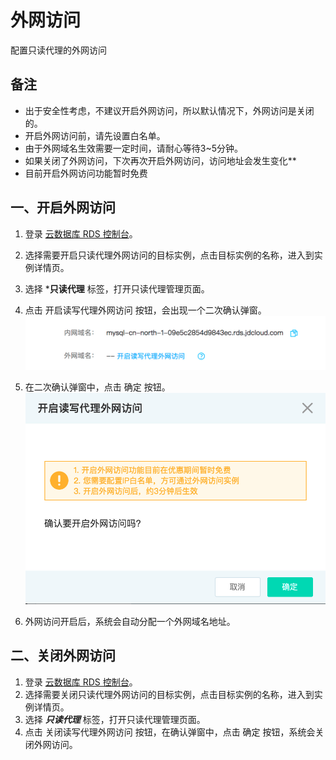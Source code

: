 # 外网访问
配置只读代理的外网访问

## 备注
- 出于安全性考虑，不建议开启外网访问，所以默认情况下，外网访问是关闭的。
- 开启外网访问前，请先设置白名单。
- 由于外网域名生效需要一定时间，请耐心等待3~5分钟。
- 如果关闭了外网访问，下次再次开启外网访问，访问地址会发生变化**
- 目前开启外网访问功能暂时免费

## 一、开启外网访问
1. 登录 [云数据库 RDS 控制台](https://rds-console.jdcloud.com/database)。
2. 选择需要开启只读代理外网访问的目标实例，点击目标实例的名称，进入到实例详情页。
3. 选择 ***只读代理** 标签，打开只读代理管理页面。
4. 点击 开启读写代理外网访问 按钮，会出现一个二次确认弹窗。
![外网访问1](../../../../../image/RDS/Internet-Access-ReadWriteProxy-default.png)

5. 在二次确认弹窗中，点击 确定 按钮。
![外网访问2](../../../../../image/RDS/Internet-Access-ReadWriteProxy-open.png)

6. 外网访问开启后，系统会自动分配一个外网域名地址。

## 二、关闭外网访问
1. 登录 [云数据库 RDS 控制台](https://rds-console.jdcloud.com/database)。
2. 选择需要关闭只读代理外网访问的目标实例，点击目标实例的名称，进入到实例详情页。
3. 选择 ***只读代理*** 标签，打开只读代理管理页面。
4. 点击 关闭读写代理外网访问 按钮，在确认弹窗中，点击 确定 按钮，系统会关闭外网访问。

